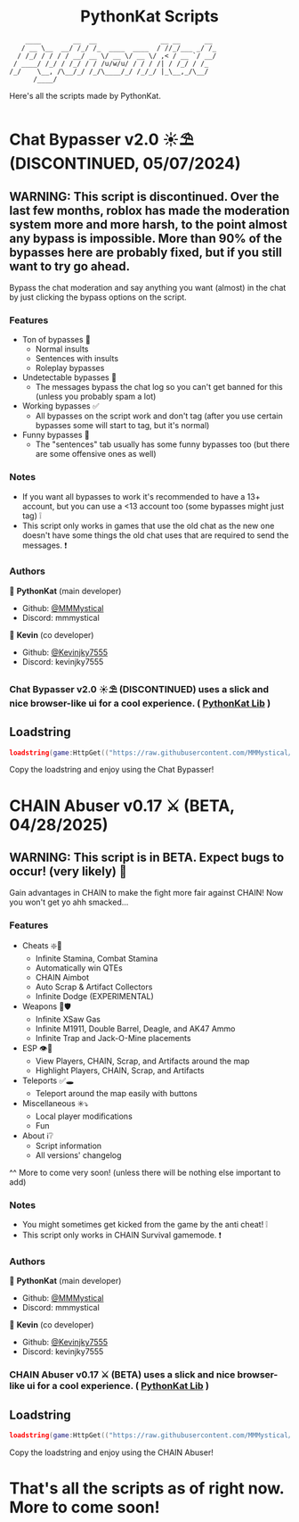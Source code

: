 <h1 align="center">PythonKat Scripts</h1>

```
    ____        __  __                __ __      __ 
   / __ \__  __/ /_/ /_  ____  ____  / //_/___ _/ /_
  / /_/ / / / / __/ __ \/ __ \/ __ \/ ,< / __ `/ __/
 / ____/ /_/ / /_/ / / /u/w/u/ / / / /| / /_/ / /_  
/_/    \__, /\__/_/ /_/\____/_/ /_/_/ |_\__,_/\__/  
      /____/                                        
```

Here's all the scripts made by PythonKat.

# Chat Bypasser v2.0 ☀️⛱️ (DISCONTINUED, 05/07/2024)

## WARNING: This script is discontinued. Over the last few months, roblox has made the moderation system more and more harsh, to the point almost any bypass is impossible. More than 90% of the bypasses here are probably fixed, but if you still want to try go ahead.

Bypass the chat moderation and say anything you want (almost) in the chat by just clicking the bypass options on the script.

### Features
- Ton of bypasses 📃
  - Normal insults
  - Sentences with insults
  - Roleplay bypasses
- Undetectable bypasses 🔰
  - The messages bypass the chat log so you can't get banned for this (unless you probably spam a lot)
- Working bypasses ✅
  - All bypasses on the script work and don't tag (after you use certain bypasses some will start to tag, but it's normal)
- Funny bypasses 🤫
  - The "sentences" tab usually has some funny bypasses too (but there are some offensive ones as well)

### Notes
- If you want all bypasses to work it's recommended to have a 13+ account, but you can use a <13 account too (some bypasses might just tag) ❕
- This script only works in games that use the old chat as the new one doesn't have some things the old chat uses that are required to send the messages. ❗

### Authors

👤 **PythonKat** (main developer)

* Github: [@MMMystical](https://github.com/MMMystical)
* Discord: mmmystical

👤 **Kevin** (co developer)

* Github: [@Kevinjky7555](https://github.com/Kevinjky7555)
* Discord: kevinjky7555

### Chat Bypasser v2.0 ☀️⛱️ (DISCONTINUED) uses a slick and nice browser-like ui for a cool experience. ( [PythonKat Lib](https://github.com/MMMystical/PythonKat-Lib/tree/main) )

## Loadstring
```lua
loadstring(game:HttpGet(("https://raw.githubusercontent.com/MMMystical/PythonKatScripts/main/Chat%20Bypasser/src.lua")))()
```

Copy the loadstring and enjoy using the Chat Bypasser!

# CHAIN Abuser v0.17 ⚔️ (BETA, 04/28/2025)

## WARNING: This script is in BETA. Expect bugs to occur! (very likely) 🔨

Gain advantages in CHAIN to make the fight more fair against CHAIN! Now you won't get yo ahh smacked...

### Features
- Cheats ❇️🔰
  - Infinite Stamina, Combat Stamina
  - Automatically win QTEs
  - CHAIN Aimbot
  - Auto Scrap & Artifact Collectors
  - Infinite Dodge (EXPERIMENTAL)
- Weapons 🏹🛡️
  - Infinite XSaw Gas
  - Infinite M1911, Double Barrel, Deagle, and AK47 Ammo
  - Infinite Trap and Jack-O-Mine placements
- ESP 👁️🛑
  - View Players, CHAIN, Scrap, and Artifacts around the map
  - Highlight Players, CHAIN, Scrap, and Artifacts
- Teleports ✅🕳️
  - Teleport around the map easily with buttons
- Miscellaneous ✳️⤵️
  - Local player modifications
  - Fun
- About ℹ️❔
  - Script information
  - All versions' changelog

^^ More to come very soon! (unless there will be nothing else important to add)

### Notes
- You might sometimes get kicked from the game by the anti cheat! ❕
- This script only works in CHAIN Survival gamemode. ❗

### Authors

👤 **PythonKat** (main developer)

* Github: [@MMMystical](https://github.com/MMMystical)
* Discord: mmmystical

👤 **Kevin** (co developer)

* Github: [@Kevinjky7555](https://github.com/Kevinjky7555)
* Discord: kevinjky7555

### CHAIN Abuser v0.17 ⚔️ (BETA) uses a slick and nice browser-like ui for a cool experience. ( [PythonKat Lib](https://github.com/MMMystical/PythonKat-Lib/tree/main) )

## Loadstring
```lua
loadstring(game:HttpGet(("https://raw.githubusercontent.com/MMMystical/PythonKatScripts/refs/heads/main/CHAIN%20Abuser/src.lua")))()
```

Copy the loadstring and enjoy using the CHAIN Abuser!

# That's all the scripts as of right now. More to come soon!
